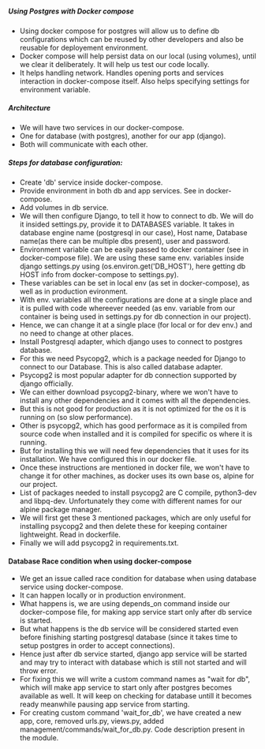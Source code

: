 ##### Using Postgres with Docker compose

- Using docker compose for postgres will allow us to define db configurations which can be reused by other developers and also be reusable for deployement environment.
- Docker compose will help persist data on our local (using volumes), until we clear it deliberately. It will help us test our code locally.
- It helps handling network. Handles opening ports and services interaction in docker-compose itself. Also helps specifying settings for environment variable.

##### Architecture

- We will have two services in our docker-compose.
- One for database (with postgres), another for our app (django).
- Both will communicate with each other.

##### Steps for database configuration:

- Create 'db' service inside docker-compose.
- Provide environment in both db and app services. See in docker-compose.
- Add volumes in db service.
- We will then configure Django, to tell it how to connect to db. We will do it insided settings.py, provide it to DATABASES variable. It takes in database engine name (postgresql in our case), Host name, Database name(as there can be multiple dbs present), user and password.
- Environment variable can be easily passed to docker container (see in docker-compose file). We are using these same env. variables inside django settings.py using (os.environ.get('DB_HOST'), here getting db HOST info from docker-compose to settings.py).
- These variables can be set in local env (as set in docker-compose), as well as in production evironment.
- With env. variables all the configurations are done at a single place and it is pulled with code whereever needed (as env. variable from our container is being used in settings.py for db connection in our project).
- Hence, we can change it at a single place (for local or for dev env.) and no need to change at other places.
- Install Postgresql adapter, which django uses to connect to postgres database.
- For this we need Psycopg2, which is a package needed for Django to connect to our Database. This is also called database adapter.
- Psycopg2 is most popular adapter for db connection supported by django officially.
- We can either download psycopg2-binary, where we won't have to install any other dependencies and it comes with all the dependencies.
- But this is not good for production as it is not optimized for the os it is running on (so slow performance).
- Other is psycopg2, which has good performace as it is compiled from source code when installed and it is compiled for specific os where it is running.
- But for installing this we will need few dependencies that it uses for its installation. We have configured this in our docker file.
- Once these instructions are mentioned in docker file, we won't have to change it for other machines, as docker uses its own base os, alpine for our project.
- List of packages needed to install psycopg2 are C compile, python3-dev and libpq-dev. Unfortunately they come with different names for our alpine package manager.
- We will first get these 3 mentioned packages, which are only useful for installing psycopg2 and then delete these for keeping container lightweight. Read in dockerfile.
- Finally we will add psycopg2 in requirements.txt.

#### Database Race condition when using docker-compose

- We get an issue called race condition for database when using database service using docker-compose.
- It can happen locally or in production environment.
- What happens is, we are using depends_on command inside our docker-compose file, for making app service start only after db service is started.
- But what happens is the db service will be considered started even before finishing starting postgresql database (since it takes time to setup postgres in order to accept connections).
- Hence just after db service started, django app service will be started and may try to interact with database which is still not started and will throw error.
- For fixing this we will write a custom command names as "wait for db", which will make app service to start only after postgres becomes available as well. It will keep on checking for database untill it becomes ready meanwhile pausing app service from starting.
- For creating custom command 'wait_for_db', we have created a new app, core, removed urls.py, views.py, added management/commands/wait_for_db.py. Code description present in the module.
